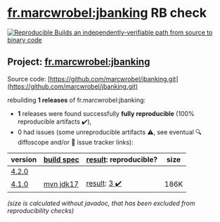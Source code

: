 [fr.marcwrobel:jbanking](https://central.sonatype.com/artifact/fr.marcwrobel/jbanking/versions) RB check
=======

[![Reproducible Builds](https://reproducible-builds.org/images/logos/rb.svg) an independently-verifiable path from source to binary code](https://reproducible-builds.org/)

## Project: [fr.marcwrobel:jbanking](https://central.sonatype.com/artifact/fr.marcwrobel/jbanking/versions)

Source code: [https://github.com/marcwrobel/jbanking.git](https://github.com/marcwrobel/jbanking.git)

rebuilding **1 releases** of fr.marcwrobel:jbanking:
- **1** releases were found successfully **fully reproducible** (100% reproducible artifacts :heavy_check_mark:),
- 0 had issues (some unreproducible artifacts :warning:, see eventual :mag: diffoscope and/or :memo: issue tracker links):

| version | [build spec](/BUILDSPEC.md) | [result](https://reproducible-builds.org/docs/jvm/): reproducible? | size |
| -- | --------- | ------ | -- |
| [4.2.0](https://central.sonatype.com/artifact/fr.marcwrobel/jbanking/4.2.0/pom) | | | |
| [4.1.0](https://central.sonatype.com/artifact/fr.marcwrobel/jbanking/4.1.0/pom) | [mvn jdk17](jbanking-4.1.0.buildspec) | [result](jbanking-4.1.0.buildinfo): [3 :heavy_check_mark: ](jbanking-4.1.0.buildcompare) | 186K |

<i>(size is calculated without javadoc, that has been excluded from reproducibility checks)</i>
